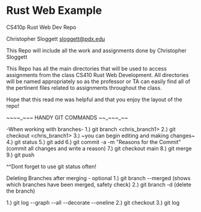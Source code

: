 # Rust Web Example
CS410p Rust Web Dev Repo

Christopher Sloggett
sloggett@pdx.edu

This Repo will include all the work and assignments done by Christopher Sloggett

This Repo has all the main directories that will be used to access assignments
from the class CS410 Rust Web Development. All directories will be named 
appropriately so as the professor or TA can easily find all of the pertinent files
related to assignments throughout the class. 

Hope that this read me was helpful and that you enjoy the layout of the repo!

~~_~_~_~_~_~ HANDY GIT COMMANDS _~_~_~_~_~_~~

-When working with branches-
1.) git branch <chris_branch1> 
2.) git checkout <chris_branch1> 
3.) ~you can begin editing and making changes~
4.) git status 
5.) git add <filenames> 
6.) git commit -a -m "Reasons for the Commit" (commit all changes and write a reason)
7.) git checkout main 
8.) git merge <name of branch> 
9.) git push 

^^Dont forget to use git status often!


Deleting Branches after merging - optional
1.) git branch --merged (shows which branches have been merged, safety check)
2.) git branch -d <name of branch> (delete the branch)

 
1.) git log --graph --all --decorate --oneline 
2.) git checkout 
3.) git log